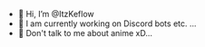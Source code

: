 - 👋 Hi, I’m @ItzKeflow
- 👀 I am currently working on Discord bots etc. ...
- 🌱 Don't talk to me about anime xD...


<!---
ItzKeflow/ItzKeflow is a ✨ special ✨ repository because its `README.md` (this file) appears on your GitHub profile.
You can click the Preview link to take a look at your changes.
--->
